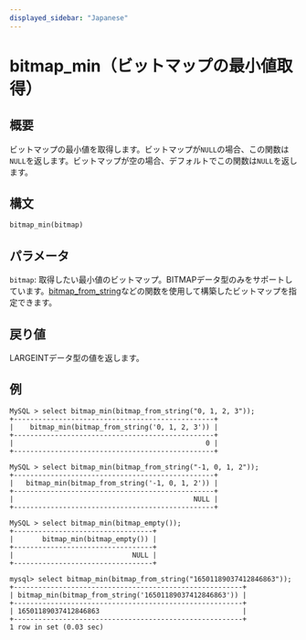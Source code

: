 ```yaml
---
displayed_sidebar: "Japanese"
---
```


# bitmap_min（ビットマップの最小値取得）

## 概要

ビットマップの最小値を取得します。ビットマップが`NULL`の場合、この関数は`NULL`を返します。ビットマップが空の場合、デフォルトでこの関数は`NULL`を返します。

## 構文

```Haskell
bitmap_min(bitmap)
```

## パラメータ

`bitmap`: 取得したい最小値のビットマップ。BITMAPデータ型のみをサポートしています。[bitmap_from_string](bitmap_from_string.md)などの関数を使用して構築したビットマップを指定できます。

## 戻り値

LARGEINTデータ型の値を返します。

## 例

```Plain
MySQL > select bitmap_min(bitmap_from_string("0, 1, 2, 3"));
+-------------------------------------------------+
|    bitmap_min(bitmap_from_string('0, 1, 2, 3')) |
+-------------------------------------------------+
|                                               0 |
+-------------------------------------------------+

MySQL > select bitmap_min(bitmap_from_string("-1, 0, 1, 2"));
+-------------------------------------------------+
|   bitmap_min(bitmap_from_string('-1, 0, 1, 2')) |
+-------------------------------------------------+
|                                            NULL |
+-------------------------------------------------+

MySQL > select bitmap_min(bitmap_empty());
+----------------------------------+
|       bitmap_min(bitmap_empty()) |
+----------------------------------+
|                             NULL |
+----------------------------------+

mysql> select bitmap_min(bitmap_from_string("16501189037412846863"));
+--------------------------------------------------------+
| bitmap_min(bitmap_from_string('16501189037412846863')) |
+--------------------------------------------------------+
| 16501189037412846863                                   |
+--------------------------------------------------------+
1 row in set (0.03 sec)
```